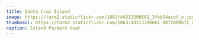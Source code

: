 ```yaml
---
title: Santa Cruz Island
image: https://farm2.staticflickr.com/1863/44313300661_3fbb54acbf_o.jpg
thumbnail: https://farm2.staticflickr.com/1863/44313300661_0872000b72_n.jpg
caption: Island Packers boat
---
```

